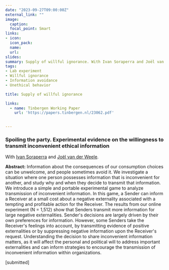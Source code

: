 ```yaml
---
date: "2023-09-27T09:00:00Z"
external_link: ""
image:
  caption: 
  focal_point: Smart
links:
- icon: 
  icon_pack: 
  name: 
  url: 
slides: 
summary: Supply of willful ignorance. With Ivan Soraperra and Joël van der Weele. [submitted]
tags:
- Lab experiment
- Willful ignorance
- Information avoidance
- Unethical behavior

title: Supply of willful ignorance

links:
  - name: Tinbergen Working Paper
    url: 'https://papers.tinbergen.nl/23062.pdf'

    
---
```


<h3> Spoiling the party. Experimental evidence on the willingness to transmit inconvenient ethical information </h3> 

With [Ivan Soraperra](https://sites.google.com/site/ivansoraperra/) and [Joël van der Weele](https://www.joelvanderweele.eu/). 

<b>Abstract:</b>
Information about the consequences of our consumption choices can be unwelcome, and people sometimes avoid it. We investigate a situation where one person possesses information that is inconvenient for another, and study why and when they decide to transmit that information. We introduce a simple and portable experimental game to analyze transmission of inconvenient information. In this game, a Sender can inform a Receiver at a small cost about a negative externality associated with a tempting and profitable action for the Receiver. The results from our online experiment (N = 1,512) show that Senders transmit more information for large negative externalities. Sender's decisions are largely driven by their own preferences for information. However, some Senders take the Receiver's feelings into account, by transmitting evidence of positive externalities or by suppressing negative information upon the Receiver's request. Understanding the decision to share inconvenient information matters, as it will affect the personal and political will to address important externalities and can inform strategies to encourage the transmission of inconvenient information within organizations.

[submitted] 

